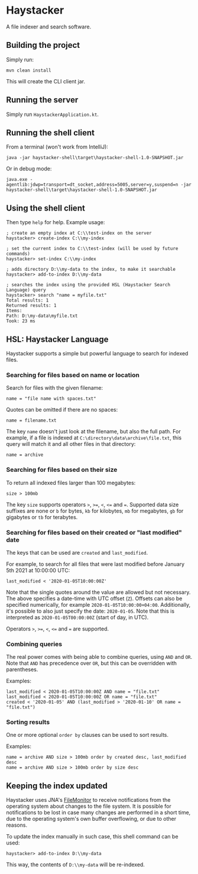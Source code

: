 # Haystacker

A file indexer and search software.

## Building the project

Simply run:

    mvn clean install
    
This will create the CLI client jar.

## Running the server

Simply run `HaystackerApplication.kt`.

## Running the shell client

From a terminal (won't work from IntelliJ):

    java -jar haystacker-shell\target\haystacker-shell-1.0-SNAPSHOT.jar
    
Or in debug mode:

    java.exe -agentlib:jdwp=transport=dt_socket,address=5005,server=y,suspend=n -jar haystacker-shell\target\haystacker-shell-1.0-SNAPSHOT.jar

## Using the shell client

Then type `help` for help. Example usage:

    ; create an empty index at C:\\test-index on the server
    haystacker> create-index C:\\my-index
    
    ; set the current index to C:\\test-index (will be used by future commands)
    haystacker> set-index C:\\my-index
    
    ; adds directory D:\\my-data to the index, to make it searchable
    haystacker> add-to-index D:\\my-data
    
    ; searches the index using the provided HSL (Haystacker Search Language) query
    haystacker> search "name = myfile.txt"
    Total results: 1
    Returned results: 1
    Items:
    Path: D:\my-data\myfile.txt
    Took: 23 ms

## HSL: Haystacker Language

Haystacker supports a simple but powerful language to search for indexed files.

### Searching for files based on name or location

Search for files with the given filename:

    name = "file name with spaces.txt"

Quotes can be omitted if there are no spaces:

    name = filename.txt
    
The key `name` doesn't just look at the filename, but also the full path.
For example, if a file is indexed at `C:\directory\data\archive\file.txt`, this query will match it and all other files in that directory:

    name = archive
    
### Searching for files based on their size

To return all indexed files larger than 100 megabytes:

    size > 100mb
    
The key `size` supports operators `>`, `>=`, `<`, `<=` and `=`.
Supported data size suffixes are none or `b` for bytes, `kb` for kilobytes, `mb` for megabytes, `gb` for gigabytes or `tb` for terabytes.

### Searching for files based on their created or "last modified" date

The keys that can be used are `created` and `last_modified`.

For example, to search for all files that were last modified before January 5th 2021 at 10:00:00 UTC:

    last_modified < '2020-01-05T10:00:00Z'

Note that the single quotes around the value are allowed but not necessary.
The above specifies a date-time with UTC offset (`Z`). Offsets can also be specified numerically, for example `2020-01-05T10:00:00+04:00`.
Additionally, it's possible to also just specify the date: `2020-01-05`. Note that this is interpreted as `2020-01-05T00:00:00Z` (start of day, in UTC).

Operators `>`, `>=`, `<`, `<=` and `=` are supported.

### Combining queries

The real power comes with being able to combine queries, using `AND` and `OR`. Note that `AND` has precedence over `OR`, but this can be overridden with parentheses.

Examples:

    last_modified < 2020-01-05T10:00:00Z AND name = "file.txt"
    last_modified < 2020-01-05T10:00:00Z OR name = "file.txt"
    created < '2020-01-05' AND (last_modified > '2020-01-10' OR name = "file.txt")
    
### Sorting results

One or more optional `order by` clauses can be used to sort results.

Examples:

    name = archive AND size > 100mb order by created desc, last_modified desc
    name = archive AND size > 100mb order by size desc
    
## Keeping the index updated

Haystacker uses JNA's [FileMonitor](https://github.com/java-native-access/jna/blob/master/www/PlatformLibrary.md) to receive notifications from the operating system about changes to the file system.
It is possible for notifications to be lost in case many changes are performed in a short time, due to the operating system's own buffer overflowing, or due to other reasons.

To update the index manually in such case, this shell command can be used:

    haystacker> add-to-index D:\\my-data
    
This way, the contents of `D:\\my-data` will be re-indexed.